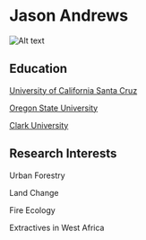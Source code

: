 # Jason Andrews

![Alt text](IMG_3356.jpg)

## Education

[University of California Santa Cruz](https://www.ucsc.edu/)

[Oregon State University](https://oregonstate.edu/)

[Clark University](https://www.clarku.edu/)

## Research Interests

Urban Forestry

Land Change

Fire Ecology

Extractives in West Africa
